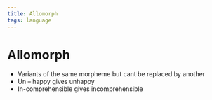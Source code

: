 ```yaml
---
title: Allomorph
tags: language
---
```


# Allomorph
- Variants of the same morpheme but cant be replaced by another
- Un – happy gives unhappy
- In-comprehensible gives incomprehensible












































